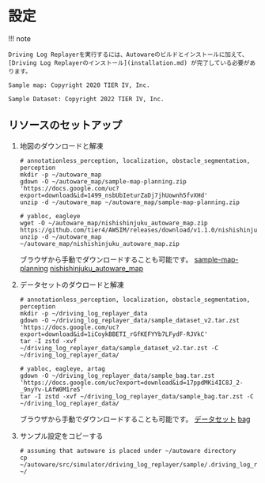 # 設定

!!! note

    Driving Log Replayerを実行するには、Autowareのビルドとインストールに加えて、[Driving Log Replayerのインストール](installation.md) が完了している必要があります。

    Sample map: Copyright 2020 TIER IV, Inc.

    Sample Dataset: Copyright 2022 TIER IV, Inc.

## リソースのセットアップ

1. 地図のダウンロードと解凍

   ```shell
   # annotationless_perception, localization, obstacle_segmentation, perception
   mkdir -p ~/autoware_map
   gdown -O ~/autoware_map/sample-map-planning.zip 'https://docs.google.com/uc?export=download&id=1499_nsbUbIeturZaDj7jhUownh5fvXHd'
   unzip -d ~/autoware_map ~/autoware_map/sample-map-planning.zip

   # yabloc, eagleye
   wget -O ~/autoware_map/nishishinjuku_autoware_map.zip https://github.com/tier4/AWSIM/releases/download/v1.1.0/nishishinjuku_autoware_map.zip
   unzip -d ~/autoware_map ~/autoware_map/nishishinjuku_autoware_map.zip
   ```

   ブラウザから手動でダウンロードすることも可能です。
   [sample-map-planning](https://drive.google.com/file/d/1499_nsbUbIeturZaDj7jhUownh5fvXHd/view)
   [nishishinjuku_autoware_map](https://github.com/tier4/AWSIM/releases/tag/v1.1.0)

2. データセットのダウロードと解凍

   ```shell
   # annotationless_perception, localization, obstacle_segmentation, perception
   mkdir -p ~/driving_log_replayer_data
   gdown -O ~/driving_log_replayer_data/sample_dataset_v2.tar.zst 'https://docs.google.com/uc?export=download&id=1iCoykBBETI_rGfKEFYYb7LFydF-RJVkC'
   tar -I zstd -xvf ~/driving_log_replayer_data/sample_dataset_v2.tar.zst -C ~/driving_log_replayer_data/

   # yabloc, eagleye, artag
   gdown -O ~/driving_log_replayer_data/sample_bag.tar.zst 'https://docs.google.com/uc?export=download&id=17ppdMKi4IC8J_2-_9nyYv-LAfW0M1re5'
   tar -I zstd -xvf ~/driving_log_replayer_data/sample_bag.tar.zst -C ~/driving_log_replayer_data/
   ```

   ブラウザから手動でダウンロードすることも可能です。
   [データセット](https://drive.google.com/file/d/1iCoykBBETI_rGfKEFYYb7LFydF-RJVkC/view)
   [bag](https://drive.google.com/file/d/17ppdMKi4IC8J_2-_9nyYv-LAfW0M1re5/view)

3. サンプル設定をコピーする

   ```shell
   # assuming that autoware is placed under ~/autoware directory
   cp ~/autoware/src/simulator/driving_log_replayer/sample/.driving_log_replayer.config.toml ~/
   ```
